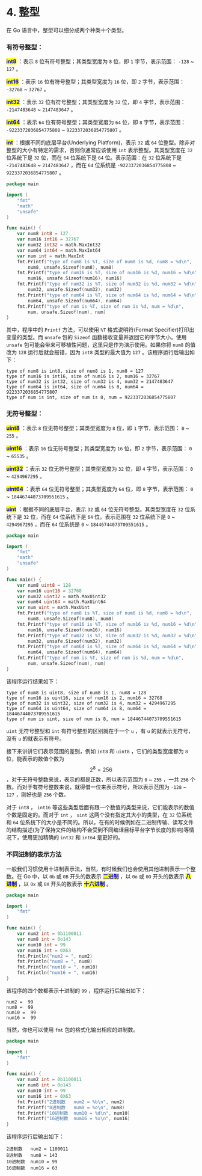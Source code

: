 # 4. 整型

在 Go 语言中，整型可以细分成两个种类十个类型。

### 有符号整型：

<mark style="color:blue;">**int8**</mark> ：表示 `8` 位有符号整型；其类型宽度为 `8` 位，即 `1` 字节，表示范围： `-128` \~ `127` 。

<mark style="color:blue;">**int16**</mark> ：表示 `16` 位有符号整型；其类型宽度为 `16` 位，即 `2` 字节，表示范围： `-32768` \~ `32767` 。

<mark style="color:blue;">**int32**</mark> ：表示 `32` 位有符号整型；其类型宽度为 `32` 位，即 `4` 字节，表示范围： `-2147483648` \~ `2147483647` 。

<mark style="color:blue;">**int64**</mark> ：表示 `64` 位有符号整型；其类型宽度为 `64` 位，即 `8` 字节，表示范围： `-9223372036854775808` \~ `9223372036854775807` 。

<mark style="color:blue;">**int**</mark> ：根据不同的底层平台(Underlying Platform)，表示 `32` 或 `64` 位整型。除非对整型的大小有特定的需求，否则你通常应该使用 `int` 表示整型。其类型宽度在 `32` 位系统下是 `32` 位，而在 `64` 位系统下是 `64` 位。表示范围：在 `32` 位系统下是 `-2147483648` \~ `2147483647` ，而在 `64` 位系统是 `-9223372036854775808` \~ `9223372036854775807` 。

```go
package main

import (
	"fmt"
	"math"
	"unsafe"
)

func main() {
	var num8 int8 = 127
	var num16 int16 = 32767
	var num32 int32 = math.MaxInt32
	var num64 int64 = math.MaxInt64
	var num int = math.MaxInt
	fmt.Printf("type of num8 is %T, size of num8 is %d, num8 = %d\n",
		num8, unsafe.Sizeof(num8), num8)
	fmt.Printf("type of num16 is %T, size of num16 is %d, num16 = %d\n",
		num16, unsafe.Sizeof(num16), num16)
	fmt.Printf("type of num32 is %T, size of num32 is %d, num32 = %d\n",
		num32, unsafe.Sizeof(num32), num32)
	fmt.Printf("type of num64 is %T, size of num64 is %d, num64 = %d\n",
		num64, unsafe.Sizeof(num64), num64)
	fmt.Printf("type of num is %T, size of num is %d, num = %d\n",
		num, unsafe.Sizeof(num), num)
}
```

其中，程序中的 `Printf` 方法，可以使用 `%T` 格式说明符(Format Specifier)打印出变量的类型。而 `unsafe` 包的 `Sizeof` 函数接收变量并返回它的字节大小。使用 `unsafe` 包可能会带来可移植性问题，这里只是作为演示使用。如果你将 `num8` 的值改为 `128` 运行后就会报错，因为 `int8` 类型的最大值为 `127` 。该程序运行后输出如下：

```
type of num8 is int8, size of num8 is 1, num8 = 127
type of num16 is int16, size of num16 is 2, num16 = 32767
type of num32 is int32, size of num32 is 4, num32 = 2147483647
type of num64 is int64, size of num64 is 8, num64 = 9223372036854775807
type of num is int, size of num is 8, num = 9223372036854775807
```

### 无符号整型：

<mark style="color:blue;">**uint8**</mark> ：表示 `8` 位无符号整型；其类型宽度为 `8` 位，即 `1` 字节，表示范围： `0` \~ `255` 。

<mark style="color:blue;">**uint16**</mark> ：表示 `16` 位无符号整型；其类型宽度为 `16` 位，即 `2` 字节，表示范围： `0` \~ `65535` 。

<mark style="color:blue;">**uint32**</mark> ：表示 `32` 位无符号整型；其类型宽度为 `32` 位，即 `4` 字节，表示范围： `0` \~ `4294967295` 。

<mark style="color:blue;">**uint64**</mark> ：表示 `64` 位无符号整型；其类型宽度为 `64` 位，即 `8` 字节，表示范围： `0` \~ `18446744073709551615` 。

<mark style="color:blue;">**uint**</mark> ：根据不同的底层平台，表示 `32` 或 `64` 位无符号整型。其类型宽度在 `32` 位系统下是 `32` 位，而在 `64` 位系统下是 `64` 位。表示范围在 `32` 位系统下是 `0` \~ `4294967295` ，而在 `64` 位系统是 `0` \~ `18446744073709551615` 。

```go
package main

import (
	"fmt"
	"math"
	"unsafe"
)

func main() {
	var num8 uint8 = 128
	var num16 uint16 = 32768
	var num32 uint32 = math.MaxUint32
	var num64 uint64 = math.MaxUint64
	var num uint = math.MaxUint
	fmt.Printf("type of num8 is %T, size of num8 is %d, num8 = %d\n",
		num8, unsafe.Sizeof(num8), num8)
	fmt.Printf("type of num16 is %T, size of num16 is %d, num16 = %d\n",
		num16, unsafe.Sizeof(num16), num16)
	fmt.Printf("type of num32 is %T, size of num32 is %d, num32 = %d\n",
		num32, unsafe.Sizeof(num32), num32)
	fmt.Printf("type of num64 is %T, size of num64 is %d, num64 = %d\n",
		num64, unsafe.Sizeof(num64), num64)
	fmt.Printf("type of num is %T, size of num is %d, num = %d\n",
		num, unsafe.Sizeof(num), num)
}
```

该程序运行结果如下：

```
type of num8 is uint8, size of num8 is 1, num8 = 128
type of num16 is uint16, size of num16 is 2, num16 = 32768
type of num32 is uint32, size of num32 is 4, num32 = 4294967295
type of num64 is uint64, size of num64 is 8, num64 = 18446744073709551615
type of num is uint, size of num is 8, num = 18446744073709551615
```

`uint` 无符号整型和 `int` 有符号整型的区别就在于一个 `u` ，有 `u` 的就表示无符号，没有 `u` 的就表示有符号。

接下来讲讲它们表示范围的差别，例如 `int8` 和 `uint8` ，它们的类型宽度都为 `8` 位，能表示的数值个数为 $$2^{8} = 256$$ ，对于无符号整数来说，表示的都是正数，所以表示范围为 `0` \~ `255` ，一共 `256` 个数。而对于有符号整数来说，就得借一位来表示符号，所以表示范围为 `-128` \~ `127` ，刚好也是 `256` 个数。

对于 `int8` ， `int16` 等这些类型后面有跟一个数值的类型来说，它们能表示的数值个数是固定的。而对于 `int` ， `uint` 这两个没有指定其大小的类型，在 `32` 位系统和 `64` 位系统下的大小是不同的。所以，在有的时候例如在二进制传输、读写文件的结构描述(为了保持文件的结构不会受到不同编译目标平台字节长度的影响)等情况下，使用更加精确的 `int32` 和 `int64` 是更好的。

### 不同进制的表示方法

一般我们习惯使用十进制表示法，当然，有时候我们也会使用其他进制表示一个整数。在 Go 中，以 `0b` 或 `0B` 开头的数表示 <mark style="color:blue;">**二进制**</mark> ，以 `0o` 或 `0O` 开头的数表示 <mark style="color:blue;">**八进制**</mark> ，以 `0x` 或 `0X` 开头的数表示 <mark style="color:blue;">**十六进制**</mark> 。

```go
package main

import (
	"fmt"
)

func main() {
	var num2 int = 0b1100011
	var num8 int = 0o143
	var num10 int = 99
	var num16 int = 0X63
	fmt.Println("num2 = ", num2)
	fmt.Println("num8 = ", num8)
	fmt.Println("num10 = ", num10)
	fmt.Println("num16 = ", num16)
}
```

该程序的四个数都表示十进制的 `99` ，程序运行后输出如下：

```
num2 =  99
num8 =  99
num10 =  99
num16 =  99
```

当然，你也可以使用 `fmt` 包的格式化输出相应的进制数。

```go
package main

import (
	"fmt"
)

func main() {
	var num2 int = 0b1100011
	var num8 int = 0o143
	var num10 int = 99
	var num16 int = 0X63
	fmt.Printf("2进制数   num2 = %b\n", num2)
	fmt.Printf("8进制数   num8 = %o\n", num8)
	fmt.Printf("10进制数  num10 = %d\n", num10)
	fmt.Printf("16进制数  num16 = %x\n", num16)
}
```

该程序运行后输出如下：

```
2进制数   num2 = 1100011
8进制数   num8 = 143
10进制数  num10 = 99
16进制数  num16 = 63
```
